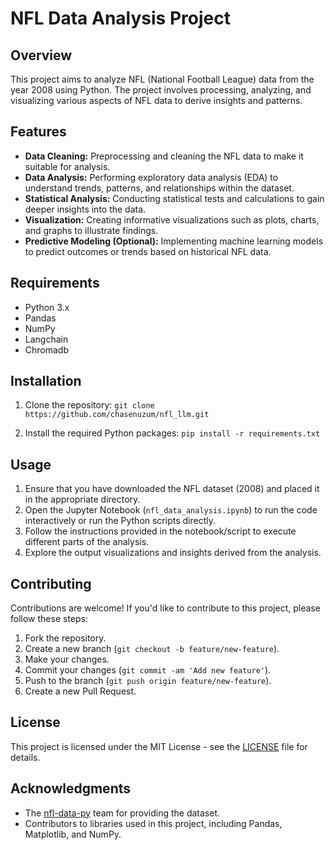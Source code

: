# NFL Data Analysis Project

## Overview
This project aims to analyze NFL (National Football League) data from the year 2008 using Python. The project involves processing, analyzing, and visualizing various aspects of NFL data to derive insights and patterns.

## Features
- **Data Cleaning:** Preprocessing and cleaning the NFL data to make it suitable for analysis.
- **Data Analysis:** Performing exploratory data analysis (EDA) to understand trends, patterns, and relationships within the dataset.
- **Statistical Analysis:** Conducting statistical tests and calculations to gain deeper insights into the data.
- **Visualization:** Creating informative visualizations such as plots, charts, and graphs to illustrate findings.
- **Predictive Modeling (Optional):** Implementing machine learning models to predict outcomes or trends based on historical NFL data.

## Requirements
- Python 3.x
- Pandas
- NumPy
- Langchain
- Chromadb

## Installation
1. Clone the repository:
`git clone https://github.com/chasenuzum/nfl_llm.git`

2. Install the required Python packages:
`pip install -r requirements.txt`


## Usage
1. Ensure that you have downloaded the NFL dataset (2008) and placed it in the appropriate directory.
2. Open the Jupyter Notebook (`nfl_data_analysis.ipynb`) to run the code interactively or run the Python scripts directly.
3. Follow the instructions provided in the notebook/script to execute different parts of the analysis.
4. Explore the output visualizations and insights derived from the analysis.

## Contributing
Contributions are welcome! If you'd like to contribute to this project, please follow these steps:
1. Fork the repository.
2. Create a new branch (`git checkout -b feature/new-feature`).
3. Make your changes.
4. Commit your changes (`git commit -am 'Add new feature'`).
5. Push to the branch (`git push origin feature/new-feature`).
6. Create a new Pull Request.

## License
This project is licensed under the MIT License - see the [LICENSE](LICENSE) file for details.

## Acknowledgments
- The [nfl-data-py](https://pypi.org/project/nfl-data-py/) team for providing the dataset.
- Contributors to libraries used in this project, including Pandas, Matplotlib, and NumPy.